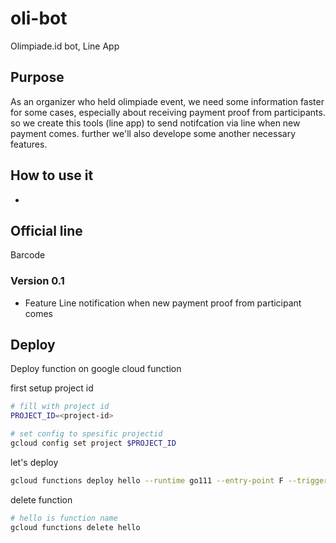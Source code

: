 # oli-bot

Olimpiade.id bot, Line App

## Purpose

As an organizer who held olimpiade event, we need some information faster for some cases, especially about receiving payment proof from participants. so we create this tools (line app) to send notifcation via line when new payment comes. further we'll also develope some another necessary features.

## How to use it

- 

## Official line

Barcode

### Version 0.1

- Feature Line notification when new payment proof from participant comes

## Deploy

Deploy function on google cloud function

first setup project id

```bash
# fill with project id
PROJECT_ID=<project-id>

# set config to spesific projectid
gcloud config set project $PROJECT_ID
```

let's deploy
```bash
gcloud functions deploy hello --runtime go111 --entry-point F --trigger-http
```

delete function
```bash
# hello is function name
gcloud functions delete hello
```
